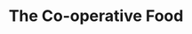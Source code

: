 ---
title: "The Co-operative Food"
url: /derby/the-co-operative-food-repton-road/
shop: supermarket
---